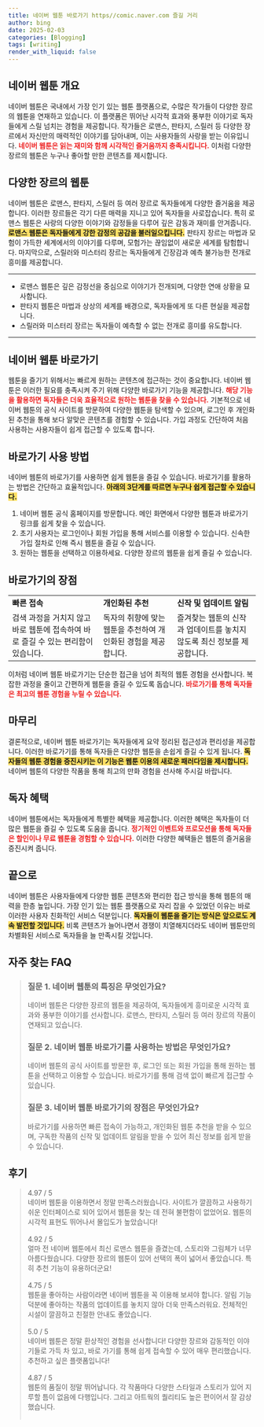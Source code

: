 ```yaml
---
title: 네이버 웹툰 바로가기 https//comic.naver.com 즐길 거리
author: bing
date: 2025-02-03
categories: [Blogging]
tags: [writing]
render_with_liquid: false
---
```



<h2 id='네이버-webtoon-개요'>네이버 웹툰 개요</h2>

<p>네이버 웹툰은 국내에서 가장 인기 있는 웹툰 플랫폼으로, 수많은 작가들이 다양한 장르의 웹툰을 연재하고 있습니다. 이 플랫폼은 뛰어난 시각적 효과와 풍부한 이야기로 독자들에게 스릴 넘치는 경험을 제공합니다. 작가들은 로맨스, 판타지, 스릴러 등 다양한 장르에서 자신만의 매력적인 이야기를 담아내며, 이는 사용자들의 사랑을 받는 이유입니다. <b><span style="color: #ee2323;">네이버 웹툰은 읽는 재미와 함께 시각적인 즐거움까지 충족시킵니다.</span></b> 이처럼 다양한 장르의 웹툰은 누구나 좋아할 만한 콘텐츠를 제시합니다.</p>

<h2 id='다양한장르의웹툰'>다양한 장르의 웹툰</h2>

<p>네이버 웹툰은 로맨스, 판타지, 스릴러 등 여러 장르로 독자들에게 다양한 즐거움을 제공합니다. 이러한 장르들은 각기 다른 매력을 지니고 있어 독자들을 사로잡습니다. 특히 로맨스 웹툰은 사랑의 다양한 이야기와 감정들을 다루어 깊은 감동과 재미를 안겨줍니다. <b><span style="background-color: #ffe066;">로맨스 웹툰은 독자들에게 강한 감정의 공감을 불러일으킵니다.</span></b> 판타지 장르는 마법과 모험이 가득한 세계에서의 이야기를 다루며, 모험가는 끊임없이 새로운 세계를 탐험합니다. 마지막으로, 스릴러와 미스터리 장르는 독자들에게 긴장감과 예측 불가능한 전개로 흥미를 제공합니다.</p>

<hr />

<ul>
    <li>로맨스 웹툰은 깊은 감정선을 중심으로 이야기가 전개되며, 다양한 연애 상황을 묘사합니다.</li>
    <li>판타지 웹툰은 마법과 상상의 세계를 배경으로, 독자들에게 또 다른 현실을 제공합니다.</li>
    <li>스릴러와 미스터리 장르는 독자들이 예측할 수 없는 전개로 흥미를 유도합니다.</li>
</ul>

<hr />

<h2 id='네이버웹툰바로가기'>네이버 웹툰 바로가기</h2>

<p>웹툰을 즐기기 위해서는 빠르게 원하는 콘텐츠에 접근하는 것이 중요합니다. 네이버 웹툰은 이러한 필요를 충족시켜 주기 위해 다양한 바로가기 기능을 제공합니다. <b><span style="color: #ee2323;">해당 기능을 활용하면 독자들은 더욱 효율적으로 원하는 웹툰을 찾을 수 있습니다.</span></b> 기본적으로 네이버 웹툰의 공식 사이트를 방문하여 다양한 웹툰을 탐색할 수 있으며, 로그인 후 개인화된 추천을 통해 보다 알맞은 콘텐츠를 경험할 수 있습니다. 가입 과정도 간단하여 처음 사용하는 사용자들이 쉽게 접근할 수 있도록 합니다.</p>

<h2 id='바로가기-사용방법'>바로가기 사용 방법</h2>

<p>네이버 웹툰의 바로가기를 사용하면 쉽게 웹툰을 즐길 수 있습니다. 바로가기를 활용하는 방법은 간단하고 효율적입니다. <b><span style="background-color: #ffe066;">아래의 3단계를 따르면 누구나 쉽게 접근할 수 있습니다.</span></b></p>

<ol>
    <li>네이버 웹툰 공식 홈페이지를 방문합니다. 메인 화면에서 다양한 웹툰과 바로가기 링크를 쉽게 찾을 수 있습니다.</li>
    <li>초기 사용자는 로그인이나 회원 가입을 통해 서비스를 이용할 수 있습니다. 신속한 가입 절차로 인해 즉시 웹툰을 즐길 수 있습니다.</li>
    <li>원하는 웹툰을 선택하고 이용하세요. 다양한 장르의 웹툰을 쉽게 즐길 수 있습니다.</li>
</ol>

<h2 id='바로가기의장점'>바로가기의 장점</h2>

<table>
    <tr>
        <td><b>빠른 접속</b></td>
        <td><b>개인화된 추천</b></td>
        <td><b>신작 및 업데이트 알림</b></td>
    </tr>
    <tr>
        <td>검색 과정을 거치지 않고 바로 웹툰에 접속하여 바로 즐길 수 있는 편리함이 있습니다.</td>
        <td>독자의 취향에 맞는 웹툰을 추천하여 개인화된 경험을 제공합니다.</td>
        <td>즐겨찾는 웹툰의 신작과 업데이트를 놓치지 않도록 최신 정보를 제공합니다.</td>
    </tr>
</table>

<p>이처럼 네이버 웹툰 바로가기는 단순한 접근을 넘어 최적의 웹툰 경험을 선사합니다. 복잡한 과정을 줄이고 간편하게 웹툰을 즐길 수 있도록 돕습니다. <b><span style="color: #ee2323;">바로가기를 통해 독자들은 최고의 웹툰 경험을 누릴 수 있습니다.</span></b></p>

<h2 id='마무리'>마무리</h2>

<p>결론적으로, 네이버 웹툰 바로가기는 독자들에게 요약 정리된 접근성과 편리성을 제공합니다. 이러한 바로가기를 통해 독자들은 다양한 웹툰을 손쉽게 즐길 수 있게 됩니다. <b><span style="background-color: #ffe066;">독자들의 웹툰 경험을 증진시키는 이 기능은 웹툰 이용의 새로운 패러다임을 제시합니다.</span></b> 네이버 웹툰의 다양한 작품을 통해 최고의 만화 경험을 선사해 주시길 바랍니다.</p>

<h2 id='독자혜택'>독자 혜택</h2>

<p>네이버 웹툰에서는 독자들에게 특별한 혜택을 제공합니다. 이러한 혜택은 독자들이 더 많은 웹툰을 즐길 수 있도록 도움을 줍니다. <b><span style="color: #ee2323;">정기적인 이벤트와 프로모션을 통해 독자들은 할인이나 무료 웹툰을 경험할 수 있습니다.</span></b> 이러한 다양한 혜택들은 웹툰의 즐거움을 증진시켜 줍니다.</p>

<h2 id='끝으로'>끝으로</h2>

<p>네이버 웹툰은 사용자들에게 다양한 웹툰 콘텐츠와 편리한 접근 방식을 통해 웹툰의 매력을 한층 높입니다. 가장 인기 있는 웹툰 플랫폼으로 자리 잡을 수 있었던 이유는 바로 이러한 사용자 친화적인 서비스 덕분입니다. <b><span style="background-color: #ffe066;">독자들이 웹툰을 즐기는 방식은 앞으로도 계속 발전할 것입니다.</span></b> 비록 콘텐츠가 늘어나면서 경쟁이 치열해지더라도 네이버 웹툰만의 차별화된 서비스로 독자들을 늘 만족시킬 것입니다.</p>


<h2 id='자주_찾는_FAQ'>자주 찾는 FAQ</h2>
<div itemscope="" itemtype="https://schema.org/FAQPage"> 
<blockquote> 
<div itemscope="" itemprop="mainEntity" itemtype="https://schema.org/Question"> 
<h3 itemprop="name">질문 1. 네이버 웹툰의 특징은 무엇인가요?</h3> 
<div itemscope="" itemprop="acceptedAnswer" itemtype="https://schema.org/Answer"> 
<span itemprop="text"> 
<p>네이버 웹툰은 다양한 장르의 웹툰을 제공하여, 독자들에게 흥미로운 시각적 효과와 풍부한 이야기를 선사합니다. 로맨스, 판타지, 스릴러 등 여러 장르의 작품이 연재되고 있습니다.</p> 
</span> 
</div> 
</div> 

<div itemscope="" itemprop="mainEntity" itemtype="https://schema.org/Question"> 
<h3 itemprop="name">질문 2. 네이버 웹툰 바로가기를 사용하는 방법은 무엇인가요?</h3> 
<div itemscope="" itemprop="acceptedAnswer" itemtype="https://schema.org/Answer"> 
<span itemprop="text"> 
<p>네이버 웹툰의 공식 사이트를 방문한 후, 로그인 또는 회원 가입을 통해 원하는 웹툰을 선택하고 이용할 수 있습니다. 바로가기를 통해 검색 없이 빠르게 접근할 수 있습니다.</p> 
</span> 
</div> 
</div> 

<div itemscope="" itemprop="mainEntity" itemtype="https://schema.org/Question"> 
<h3 itemprop="name">질문 3. 네이버 웹툰 바로가기의 장점은 무엇인가요?</h3> 
<div itemscope="" itemprop="acceptedAnswer" itemtype="https://schema.org/Answer"> 
<span itemprop="text"> 
<p>바로가기를 사용하면 빠른 접속이 가능하고, 개인화된 웹툰 추천을 받을 수 있으며, 구독한 작품의 신작 및 업데이트 알림을 받을 수 있어 최신 정보를 쉽게 받을 수 있습니다.</p> 
</span> 
</div> 
</div> 

</blockquote> 
</div>
<h2 id='후기'>후기</h2>
<div itemscope itemtype="https://schema.org/Product">
  <blockquote>
  <div itemprop="review" itemscope itemtype="https://schema.org/Review">
      <div itemprop="reviewRating" itemscope itemtype="https://schema.org/Rating"> <span itemprop="ratingValue">4.97</span> / <span itemprop="bestRating">5</span> </div>
      <span itemprop="reviewBody">네이버 웹툰을 이용하면서 정말 만족스러웠습니다. 사이트가 깔끔하고 사용하기 쉬운 인터페이스로 되어 있어서 웹툰을 찾는 데 전혀 불편함이 없었어요. 웹툰의 시각적 표현도 뛰어나서 몰입도가 높았습니다!</span>
  </div>
  <br>
  <div itemprop="review" itemscope itemtype="https://schema.org/Review">
      <div itemprop="reviewRating" itemscope itemtype="https://schema.org/Rating"> <span itemprop="ratingValue">4.92</span> / <span itemprop="bestRating">5</span> </div>
      <span itemprop="reviewBody">얼마 전 네이버 웹툰에서 최신 로맨스 웹툰을 즐겼는데, 스토리와 그림체가 너무 아름다웠습니다. 다양한 장르의 웹툰이 있어 선택의 폭이 넓어서 좋았습니다. 특히 추천 기능이 유용하더군요!</span>
  </div>
  <br>
  <div itemprop="review" itemscope itemtype="https://schema.org/Review">
      <div itemprop="reviewRating" itemscope itemtype="https://schema.org/Rating"> <span itemprop="ratingValue">4.75</span> / <span itemprop="bestRating">5</span> </div>
      <span itemprop="reviewBody">웹툰을 좋아하는 사람이라면 네이버 웹툰을 꼭 이용해 보셔야 합니다. 알림 기능 덕분에 좋아하는 작품의 업데이트를 놓치지 않아 더욱 만족스러워요. 전체적인 시설이 깔끔하고 친절한 안내도 좋았습니다.</span>
  </div>
  <br>
  <div itemprop="review" itemscope itemtype="https://schema.org/Review">
      <div itemprop="reviewRating" itemscope itemtype="https://schema.org/Rating"> <span itemprop="ratingValue">5.0</span> / <span itemprop="bestRating">5</span> </div>
      <span itemprop="reviewBody">네이버 웹툰은 정말 환상적인 경험을 선사합니다! 다양한 장르와 감동적인 이야기들로 가득 차 있고, 바로 가기를 통해 쉽게 접속할 수 있어 매우 편리했습니다. 추천하고 싶은 플랫폼입니다!</span>
  </div>
  <br>
  <div itemprop="review" itemscope itemtype="https://schema.org/Review">
      <div itemprop="reviewRating" itemscope itemtype="https://schema.org/Rating"> <span itemprop="ratingValue">4.87</span> / <span itemprop="bestRating">5</span> </div>
      <span itemprop="reviewBody">웹툰의 품질이 정말 뛰어납니다. 각 작품마다 다양한 스타일과 스토리가 있어 지루할 틈이 없음에 다행입니다. 그리고 아트웍의 퀄리티도 높은 편이어서 잘 감상했습니다.</span>
  </div>
  <br>
  </blockquote>
</div>
